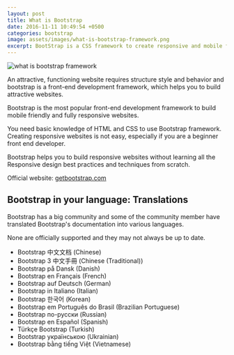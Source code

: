 ```yaml
---
layout: post
title: What is Bootstrap
date: 2016-11-11 10:49:54 +0500
categories: bootstrap
image: assets/images/what-is-bootstrap-framework.png
excerpt: BootStrap is a CSS framework to create responsive and mobile friendly without learning advance techniques.
---
```


<img src="{{site.baseurl}}/assets/images/what-is-bootstrap-framework.png" alt="what is bootstrap framework">

An attractive, functioning website requires structure style and behavior and bootstrap is a front-end development framework, which helps you to build attractive websites.

Bootstrap is the most popular front-end development framework to build mobile friendly and fully responsive websites.

You need basic knowledge of HTML and CSS to use Bootstrap framework. Creating responsive websites is not easy, especially if you are a beginner front end developer.

Bootstrap helps you to build responsive websites without learning all the Responsive design best practices and techniques from scratch.

Official website: [getbootstrap.com](http://getbootstrap.com/)

## Bootstrap in your language: Translations

Bootstrap has a big community and some of the community member have translated Bootstrap's documentation into various languages.

None are officially supported and they may not always be up to date.

- Bootstrap 中文文档 (Chinese)
- Bootstrap 3 中文手冊 (Chinese (Traditional))
- Bootstrap på Dansk (Danish)
- Bootstrap en Français (French)
- Bootstrap auf Deutsch (German)
- Bootstrap in Italiano (Italian)
- Bootstrap 한국어 (Korean)
- Bootstrap em Português do Brasil (Brazilian Portuguese)
- Bootstrap по-русски (Russian)
- Bootstrap en Español (Spanish)
- Türkçe Bootstrap (Turkish)
- Bootstrap українською (Ukrainian)
- Bootstrap bằng tiếng Việt (Vietnamese)
